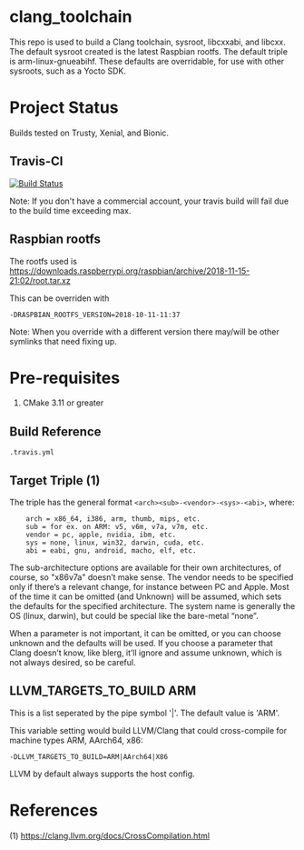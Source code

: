 # clang_toolchain

This repo is used to build a Clang toolchain, sysroot, libcxxabi, and libcxx.  The default sysroot created is the latest Raspbian rootfs.  The default triple is arm-linux-gnueabihf.  These defaults are overridable, for use with other sysroots, such as a Yocto SDK.

# Project Status

Builds tested on Trusty, Xenial, and Bionic.

## Travis-CI

[![Build Status](https://travis-ci.com/jwinarske/clang_toolchain.svg?branch=master)](https://travis-ci.com/jwinarske/clang_toolchain)

Note:  If you don't have a commercial account, your travis build will fail due to the build time exceeding max.

## Raspbian rootfs

The rootfs used is https://downloads.raspberrypi.org/raspbian/archive/2018-11-15-21:02/root.tar.xz

This can be overriden with

    -DRASPBIAN_ROOTFS_VERSION=2018-10-11-11:37

Note: When you override with a different version there may/will be other symlinks that need fixing up.

# Pre-requisites

1. CMake 3.11 or greater

## Build Reference

    .travis.yml

## Target Triple (1)

The triple has the general format `<arch><sub>-<vendor>-<sys>-<abi>`, where:

        arch = x86_64, i386, arm, thumb, mips, etc.
        sub = for ex. on ARM: v5, v6m, v7a, v7m, etc.
        vendor = pc, apple, nvidia, ibm, etc.
        sys = none, linux, win32, darwin, cuda, etc.
        abi = eabi, gnu, android, macho, elf, etc.

The sub-architecture options are available for their own architectures, of course, so "x86v7a" doesn’t make sense. The vendor needs to be specified only if there’s a relevant change, for instance between PC and Apple. Most of the time it can be omitted (and Unknown) will be assumed, which sets the defaults for the specified architecture. The system name is generally the OS (linux, darwin), but could be special like the bare-metal “none”.

When a parameter is not important, it can be omitted, or you can choose unknown and the defaults will be used. If you choose a parameter that Clang doesn’t know, like blerg, it’ll ignore and assume unknown, which is not always desired, so be careful.

## LLVM_TARGETS_TO_BUILD ARM

This is a list seperated by the pipe symbol '|'.  The default value is 'ARM'.

This variable setting would build LLVM/Clang that could cross-compile for machine types ARM, AArch64, x86:

    -DLLVM_TARGETS_TO_BUILD=ARM|AArch64|X86

LLVM by default always supports the host config.

# References
(1) https://clang.llvm.org/docs/CrossCompilation.html
